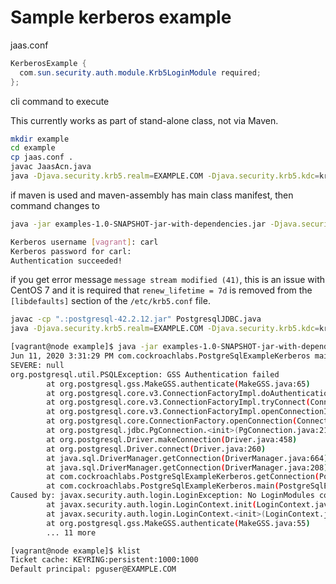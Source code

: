 # Sample kerberos example

jaas.conf

```java
KerberosExample {
  com.sun.security.auth.module.Krb5LoginModule required;
};
```

cli command to execute

This currently works as part of stand-alone class, not via Maven.

```bash
mkdir example
cd example
cp jaas.conf .
javac JaasAcn.java
java -Djava.security.krb5.realm=EXAMPLE.COM -Djava.security.krb5.kdc=krb.example.com -Djava.security.auth.login.config=jaas.conf JaasAcn
```

if maven is used and maven-assembly has main class manifest, then command changes to

```bash
java -jar examples-1.0-SNAPSHOT-jar-with-dependencies.jar -Djava.security.krb5.realm=EXAMPLE.COM -Djava.security.krb5.kdc=node.example.com -Djava.security.auth.login.config=jaas.conf
```

```bash
Kerberos username [vagrant]: carl
Kerberos password for carl:
Authentication succeeded!
```

if you get error message `message stream modified (41)`, this is an issue with CentOS 7 and it is required that `renew_lifetime = 7d` is removed from the `[libdefaults]` section of the `/etc/krb5.conf` file.


```bash
javac -cp ".:postgresql-42.2.12.jar" PostgresqlJDBC.java
java -Djava.security.krb5.realm=EXAMPLE.COM -Djava.security.krb5.kdc=krb.example.com -Djava.security.auth.login.config=jaas.conf PostgresqlJDBC
```

```bash
[vagrant@node example]$ java -jar examples-1.0-SNAPSHOT-jar-with-dependencies.jar -Djava.security.krb5.realm=EXAMPLE.COM -Djava.security.krb5.kdc=node.example.com -Djava.security.auth.login.config=jaas.conf
Jun 11, 2020 3:31:29 PM com.cockroachlabs.PostgreSqlExampleKerberos main
SEVERE: null
org.postgresql.util.PSQLException: GSS Authentication failed
        at org.postgresql.gss.MakeGSS.authenticate(MakeGSS.java:65)
        at org.postgresql.core.v3.ConnectionFactoryImpl.doAuthentication(ConnectionFactoryImpl.java:652)
        at org.postgresql.core.v3.ConnectionFactoryImpl.tryConnect(ConnectionFactoryImpl.java:146)
        at org.postgresql.core.v3.ConnectionFactoryImpl.openConnectionImpl(ConnectionFactoryImpl.java:197)
        at org.postgresql.core.ConnectionFactory.openConnection(ConnectionFactory.java:49)
        at org.postgresql.jdbc.PgConnection.<init>(PgConnection.java:217)
        at org.postgresql.Driver.makeConnection(Driver.java:458)
        at org.postgresql.Driver.connect(Driver.java:260)
        at java.sql.DriverManager.getConnection(DriverManager.java:664)
        at java.sql.DriverManager.getConnection(DriverManager.java:208)
        at com.cockroachlabs.PostgreSqlExampleKerberos.getConnection(PostgreSqlExampleKerberos.java:41)
        at com.cockroachlabs.PostgreSqlExampleKerberos.main(PostgreSqlExampleKerberos.java:25)
Caused by: javax.security.auth.login.LoginException: No LoginModules configured for KerberosExample
        at javax.security.auth.login.LoginContext.init(LoginContext.java:264)
        at javax.security.auth.login.LoginContext.<init>(LoginContext.java:417)
        at org.postgresql.gss.MakeGSS.authenticate(MakeGSS.java:55)
        ... 11 more

[vagrant@node example]$ klist
Ticket cache: KEYRING:persistent:1000:1000
Default principal: pguser@EXAMPLE.COM
```
